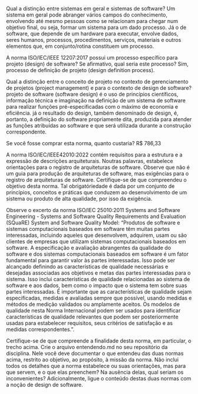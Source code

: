 Qual a distinção entre sistemas em geral e sistemas de software?
Um sistema em geral pode abranger vários campos do conhecimento, envolvendo até mesmo pessoas como se relacionam para chegar num objetivo final, ou seja, formar um sistema para um dado processo.
Já o de software, que depende de um hardware para executar, envolve dados, seres humanos, processos, procedimentos, serviços, materiais e outros elementos que, em conjunto/rotina constituem um processo.

A norma ISO/IEC/IEEE 12207:2017 possui um processo específico para projeto (design) de software? Se afirmativo, qual seria este processo?
Sim, processo de definição de projeto  (design definition process).

Qual a distinção entre o conceito de projeto no contexto de gerenciamento de projetos (project management) e para o contexto de design de software?
projeto de software (software design) é o uso de princípios científicos, informação técnica e imaginação na definição de um sistema de software para realizar funções pré-especificadas com o máximo de economia e eficiência. já o resultado do design, também denominado de design, é, portanto, a definição do software propriamente dita, produzida para atender as funções atribuídas ao software e que será utilizada durante a construção correspondente.

Se você fosse comprar esta norma, quanto custaria? R$ 786,33

A norma ISO/IEC/IEEE42010:2022 contém requisitos para a estrutura e a expressão de descrições arquiteturais. Noutras palavras, estabelece orientações para o registro de arquiteturas de software. Observe que não é um guia para produção de arquiteturas de software, mas exigências para o registro de arquiteturas de software. Certifique-se de que compreendeu o objetivo desta norma. 
Tal obrigatóriedade é dada por um conjunto de princípios, conceitos e práticas que conduzem ao desenvolvimento de um sistema ou produto de alta qualidade, por isso da exigência.

Observe o excerto da norma ISO/IEC 25010:2011 Systems and Software Engineering - Systems and Software Quality Requirements and Evaluation (SQuaRE) System and Software Quality Model:
  “Produtos de software e sistemas computacionais baseados em software têm muitas partes interessadas, incluindo aqueles que desenvolvem, adquirem, usam ou são clientes de empresas
que utilizam sistemas computacionais baseados em software.
A especificação e avaliação abrangentes da qualidade do software e dos sistemas computacionais baseados em software é um fator fundamental para garantir valor às partes interessadas.
Isso pode ser alcançado definindo as características de qualidade necessárias e desejadas associadas aos objetivos e metas das partes interessadas para o sistema.
Isso inclui características de qualidade relacionadas ao sistema de software e aos dados, bem como o impacto que o sistema tem sobre suas partes interessadas.
É importante que as características de qualidade sejam especificadas, medidas e avaliadas sempre que possível, usando medidas e métodos de medição validados ou amplamente aceitos.
Os modelos de qualidade nesta Norma Internacional podem ser usados para identificar características de qualidade relevantes que podem ser posteriormente usadas para
estabelecer requisitos, seus critérios de satisfação e as medidas correspondentes.”. 

Certifique-se de que compreende a finalidade desta norma, em particular, o trecho acima. 
Crie o arquivo entendendo.md no seu repositório da disciplina. Nele você deve documentar o que entendeu das duas normas acima, restrito ao objetivo, ao propósito, à missão da norma. Não inclui todos os detalhes que a norma estabelece ou suas orientações, mas para que servem, e o que elas preenchem? Na ausência delas, qual seriam os inconvenientes? Adicionalmente, ligue o conteúdo destas duas normas com a noção de design de software. 
